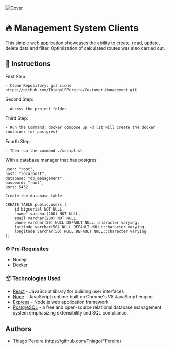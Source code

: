 ![Cover](https://i.imgur.com/zo9hVvQ.png)

# 🔥 Management System Clients
This simple web application showcases the ability to create, read, update, delete data and filter. 
Optimization of calculated routes was also carried out.

## 🔨 Instructions

First Step:
```
- Clone Repository: git clone https://github.com/ThiagolFPereira/Customer-Management.git
```

Second Step:
```
- Access the project folder
```

Third Step:
```
- Run the Command: docker compose up -d (It will create the docker container for postgres)
```

Fourth Step:
```
- Then run the command ./script.sh
```

With a database manager that has postgres:

```
user: "root",
host: "localhost",
database: "db_management",
password: "root",
port: 5432

Create the database table

CREATE TABLE public.users (
	id bigserial NOT NULL,
	"name" varchar(200) NOT NULL,
	email varchar(200) NOT NULL,
	phone varchar(50) NULL DEFAULT NULL::character varying,
	latitude varchar(50) NULL DEFAULT NULL::character varying,
	longitude varchar(50) NULL DEFAULT NULL::character varying
);
```

### ⚙️ Pre-Requisites

- Nodejs
- Docker

### 📦 Technologies Used 

* [React](https://reactjs.org/docs/create-a-new-react-app.html) - JavaScript library for building user interfaces
* [Node](https://www.npmjs.com/package/node) - JavaScript runtime built on Chrome's V8 JavaScript engine
* [Express](https://expressjs.com/) - Node.js web application framework
* [PostgreSQL](https://www.postgresql.org/) - a free and open-source relational database management system emphasizing extensibility and SQL compliance.


## Authors
* Thiago Pereira (https://github.com/ThiagolFPereira)
